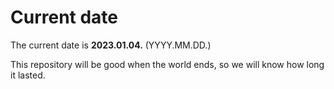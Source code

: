 # Current date

The current date is **2023.01.04.** (YYYY.MM.DD.)

This repository will be good when the world ends, so we will know how long it lasted.